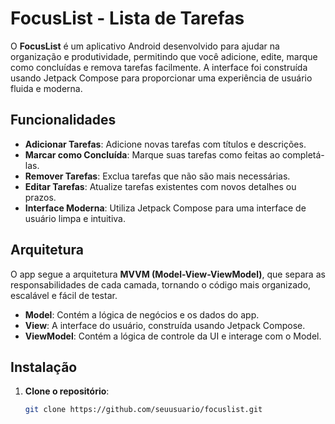 # FocusList - Lista de Tarefas

O **FocusList** é um aplicativo Android desenvolvido para ajudar na organização e produtividade, permitindo que você adicione, edite, marque como concluídas e remova tarefas facilmente. A interface foi construída usando Jetpack Compose para proporcionar uma experiência de usuário fluida e moderna.

## Funcionalidades

- **Adicionar Tarefas**: Adicione novas tarefas com títulos e descrições.
- **Marcar como Concluída**: Marque suas tarefas como feitas ao completá-las.
- **Remover Tarefas**: Exclua tarefas que não são mais necessárias.
- **Editar Tarefas**: Atualize tarefas existentes com novos detalhes ou prazos.
- **Interface Moderna**: Utiliza Jetpack Compose para uma interface de usuário limpa e intuitiva.

## Arquitetura

O app segue a arquitetura **MVVM (Model-View-ViewModel)**, que separa as responsabilidades de cada camada, tornando o código mais organizado, escalável e fácil de testar.

- **Model**: Contém a lógica de negócios e os dados do app.
- **View**: A interface do usuário, construída usando Jetpack Compose.
- **ViewModel**: Contém a lógica de controle da UI e interage com o Model.

## Instalação

1. **Clone o repositório**:
   ```bash
   git clone https://github.com/seuusuario/focuslist.git
